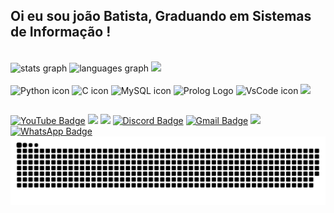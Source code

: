 ## Oi eu sou joão Batista, Graduando em Sistemas de Informação !


<br clear="both">

<div align="left">
  <img src="https://github-readme-stats.vercel.app/api?username=jffilho618&hide_title=false&hide_rank=false&show_icons=true&include_all_commits=true&count_private=true&disable_animations=false&theme=solarized-light&locale=en&hide_border=false&order=1" height="150" alt="stats graph"  />
  <img src="https://github-readme-stats.vercel.app/api/top-langs?username=jffilho618&locale=en&hide_title=false&layout=compact&card_width=300&langs_count=5&theme=solarized-light&hide_border=false&order=2" height="150" alt="languages graph"  />
  <img height="150" src="https://meneguite.com/2017/10/01/golang-desbravando-uma-linguagem-de-programacao-parte-1/001.gif"  />
</div>

<div style="display: inline_block"><br>
  <img src="https://cdn.jsdelivr.net/gh/devicons/devicon@latest/icons/python/python-original.svg" alt="Python icon" height="40" width="50" />
  <img src="https://cdn.jsdelivr.net/gh/devicons/devicon@latest/icons/c/c-original.svg" alt="C icon" height="40" width="50" />
  <img src="https://cdn.jsdelivr.net/gh/devicons/devicon/icons/mysql/mysql-original.svg" alt="MySQL icon" height="40" width="50" />
  <img src="https://cdn.jsdelivr.net/gh/devicons/devicon/icons/prolog/prolog-original.svg" alt="Prolog Logo" width="50" height="40"/>
  <img src="https://cdn.jsdelivr.net/gh/devicons/devicon@latest/icons/visualstudio/visualstudio-plain.svg" alt="VsCode icon" height="40" width="50"/>
  
  <text align="right">
  <img src="https://profile-counter.glitch.me/jffilho618/count.svg?"  />

###


        
</div>
  
  ##
 
<div> 
  <a href="https://www.youtube.com/@bomb4tv261" target="_blank">  <img src="https://img.shields.io/badge/YouTube-FF0000?style=for-the-badge&logo=youtube&logoColor=white" alt="YouTube Badge"></a>
  <a href="https://instagram.com/devjotaf" target="_blank"><img src="https://img.shields.io/badge/-Instagram-%23E4405F?style=for-the-badge&logo=instagram&logoColor=white" target="_blank"></a>
 	<a href="https://www.twitch.tv/bomb4tv_" target="_blank"><img src="https://img.shields.io/badge/Twitch-9146FF?style=for-the-badge&logo=twitch&logoColor=white" target="_blank"></a>
  <a href="https://discord.gg/yWdH3fGgR" target="_blank"><img src="https://img.shields.io/badge/Discord-7289DA?style=for-the-badge&logo=discord&logoColor=white" alt="Discord Badge"></a> 
  <a href="mailto:contatojffilho618@gmail.com"><img src="https://img.shields.io/badge/Gmail-000000?style=for-the-badge&logo=gmail&logoColor=white" alt="Gmail Badge"></a>
  <a href="https://www.linkedin.com/in/jo%C3%A3o-batista-59a1502b4/" target="_blank"><img src="https://img.shields.io/badge/-LinkedIn-%230077B5?style=for-the-badge&logo=linkedin&logoColor=white" target="_blank"></a>
  <a href="https://wa.me/5589988152737" target="_blank"><img src="https://img.shields.io/badge/WhatsApp-25D366?style=for-the-badge&logo=whatsapp&logoColor=white" alt="WhatsApp Badge"></a>
</div>

<picture>
  <source media="(prefers-color-scheme: dark)" srcset="https://raw.githubusercontent.com/platane/platane/output/github-contribution-grid-snake-dark.svg?username=jffilho618">
  <source media="(prefers-color-scheme: light)" srcset="https://raw.githubusercontent.com/platane/platane/output/github-contribution-grid-snake.svg?username=jffilho618">
  <img alt="GitHub contribution grid snake animation" src="https://raw.githubusercontent.com/platane/platane/output/github-contribution-grid-snake.svg?username=jffilho618">
</picture>






